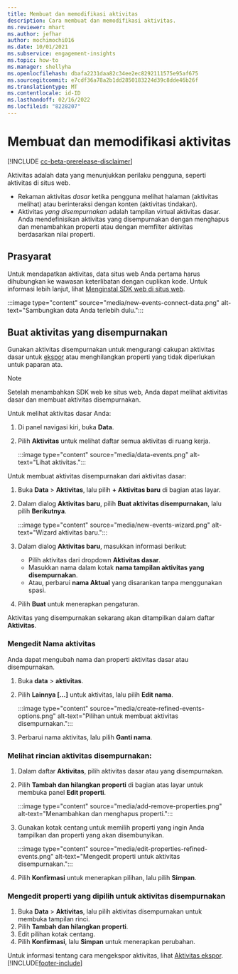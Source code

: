 ```yaml
---
title: Membuat dan memodifikasi aktivitas
description: Cara membuat dan memodifikasi aktivitas.
ms.reviewer: mhart
ms.author: jefhar
author: mochimochi016
ms.date: 10/01/2021
ms.subservice: engagement-insights
ms.topic: how-to
ms.manager: shellyha
ms.openlocfilehash: dbafa2231daa82c34ee2ec8292111575e95af675
ms.sourcegitcommit: e7cdf36a78a2b1dd2850183224d39c8dde46b26f
ms.translationtype: MT
ms.contentlocale: id-ID
ms.lasthandoff: 02/16/2022
ms.locfileid: "8228207"
---
```

# <a name="create-and-modify-events"></a>Membuat dan memodifikasi aktivitas

[!INCLUDE [cc-beta-prerelease-disclaimer](includes/cc-beta-prerelease-disclaimer.md)]

Aktivitas adalah data yang menunjukkan perilaku pengguna, seperti aktivitas di situs web.

- Rekaman aktivitas *dasar* ketika pengguna melihat halaman (aktivitas melihat) atau berinteraksi dengan konten (aktivitas tindakan).
- Aktivitas *yang disempurnakan* adalah tampilan virtual aktivitas dasar. Anda mendefinisikan aktivitas yang disempurnakan dengan menghapus dan menambahkan properti atau dengan memfilter aktivitas berdasarkan nilai properti.

## <a name="prerequisites"></a>Prasyarat

Untuk mendapatkan aktivitas, data situs web Anda pertama harus dihubungkan ke wawasan keterlibatan dengan cuplikan kode. Untuk informasi lebih lanjut, lihat [Menginstal SDK web di situs web](instrument-website.md).

 :::image type="content" source="media/new-events-connect-data.png" alt-text="Sambungkan data Anda terlebih dulu.":::

## <a name="create-refined-events"></a>Buat aktivitas yang disempurnakan

Gunakan aktivitas disempurnakan untuk mengurangi cakupan aktivitas dasar untuk [ekspor](export-events.md) atau menghilangkan properti yang tidak diperlukan untuk paparan ata.

> [!NOTE]
> Setelah menambahkan SDK web ke situs web, Anda dapat melihat aktivitas dasar dan membuat aktivitas disempurnakan. 

Untuk melihat aktivitas dasar Anda:

1. Di panel navigasi kiri, buka **Data**.

1. Pilih **Aktivitas** untuk melihat daftar semua aktivitas di ruang kerja.

    :::image type="content" source="media/data-events.png" alt-text="Lihat aktivitas.":::

Untuk membuat aktivitas disempurnakan dari aktivitas dasar: 

1. Buka **Data** > **Aktivitas**, lalu pilih **+ Aktivitas baru** di bagian atas layar.

1. Dalam dialog **Aktivitas baru**, pilih **Buat aktivitas disempurnakan**, lalu pilih **Berikutnya**.
   
     :::image type="content" source="media/new-events-wizard.png" alt-text="Wizard aktivitas baru.":::
     
1. Dalam dialog **Aktivitas baru**, masukkan informasi berikut:

   - Pilih aktivitas dari dropdown **Aktivitas dasar**.
   - Masukkan nama dalam kotak **nama tampilan aktivitas yang disempurnakan**.
   - Atau, perbarui **nama Aktual** yang disarankan tanpa menggunakan spasi.

1. Pilih **Buat** untuk menerapkan pengaturan.

Aktivitas yang disempurnakan sekarang akan ditampilkan dalam daftar **Aktivitas**.

### <a name="edit-event-name"></a>Mengedit Nama aktivitas

Anda dapat mengubah nama dan properti aktivitas dasar atau disempurnakan.

1. Buka **data** > **aktivitas**. 

1. Pilih **Lainnya [...]** untuk aktivitas, lalu pilih **Edit nama**.
    
     :::image type="content" source="media/create-refined-events-options.png" alt-text="Pilihan untuk membuat aktivitas disempurnakan.":::

3. Perbarui nama aktivitas, lalu pilih **Ganti nama**.

### <a name="view-the-details-of-a-refined-event"></a>Melihat rincian aktivitas disempurnakan:

1. Dalam daftar **Aktivitas**, pilih aktivitas dasar atau yang disempurnakan. 

1. Pilih **Tambah dan hilangkan properti** di bagian atas layar untuk membuka panel **Edit properti**. 

     :::image type="content" source="media/add-remove-properties.png" alt-text="Menambahkan dan menghapus properti.":::

1. Gunakan kotak centang untuk memilih properti yang ingin Anda tampilkan dan properti yang akan disembunyikan. 

   :::image type="content" source="media/edit-properties-refined-events.png" alt-text="Mengedit properti untuk aktivitas disempurnakan.":::

1. Pilih **Konfirmasi** untuk menerapkan pilihan, lalu pilih **Simpan**.


### <a name="edit-selected-properties-for-a-refined-event"></a>Mengedit properti yang dipilih untuk aktivitas disempurnakan

1. Buka **Data** > **Aktivitas**, lalu pilih aktivitas disempurnakan untuk membuka tampilan rinci.
1. Pilih **Tambah dan hilangkan properti**. 
1. Edit pilihan kotak centang.
1. Pilih **Konfirmasi**, lalu **Simpan** untuk menerapkan perubahan.

Untuk informasi tentang cara mengekspor aktivitas, lihat [Aktivitas ekspor](export-events.md).
[!INCLUDE[footer-include](../includes/footer-banner.md)]
